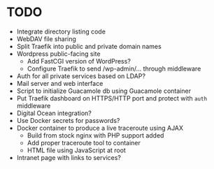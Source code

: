 # TODO

- Integrate directory listing code
- WebDAV file sharing
- Split Traefik into public and private domain names
- Wordpress public-facing site
  - Add FastCGI version of WordPress?
  - Configure Traefik to send /wp-admin/... through middleware
- Auth for all private services based on LDAP?
- Mail server and web interface
- Script to initialize Guacamole db using Guacamole container
- Put Traefik dashboard on HTTPS/HTTP port and protect with `auth` middleware
- Digital Ocean integration?
- Use Docker secrets for passwords?
- Docker container to produce a live traceroute using AJAX
  - Build from stock nginx with PHP support added
  - Add proper traceroute tool to container
  - HTML file using JavaScript at root
- Intranet page with links to services?


